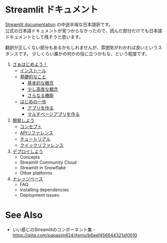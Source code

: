 # Streamlit ドキュメント

[Streamlit documentation](https://docs.streamlit.io/) の中途半端な日本語訳です。    
公式の日本語ドキュメントが見つからなかったので、読んだ部分だけでも日本語ドキュメントとして残そうと思います。

翻訳が正しくない部分もあるかもしれませんが、雰囲気がわかれば良いというスタンスです。
少しくらい誰かの何かの役に立つかもな、という程度です。

1. [さぁはじめよう！](/contents/get-started)
   + [インストール](/contents/get-started/installation.md)
   + [基礎的なこと](/contents/get-started/fundamentals/)
       - [基本的な概念](/contents/get-started/fundamentals/main-concepts.md)
       - [少し高度な概念](/contents/get-started/fundamentals/advanced-concepts.md)
       - [さらなる機能](/contents/get-started/fundamentals/additional-features.md)
   + [はじめの一歩](/contents/get-started/tutorials)
       -  [アプリを作る](/contents/get-started/tutorials/create-an-app.md)
       -  [マルチページアプリを作る](/contents/get-started/tutorials/create-a-multi-page-app.md)
2. [開発しよう](/contents/develop)
   + [コンセプト](/contents/develop/concepts)
   + [APIリファレンス](/contents/develop/api-reference)
   + [チュートリアル](/contents/develop/tutorials)
   + [クイックリファレンス](/contents/develop/quick-reference)
4. [デプロイしよう](/contents/deploy)
   + Concepts
   + Streamlit Community Cloud
   + Streamlit in Snowflake
   + Other platforms
5. [ナレッジベース](/contents/kb)
   + FAQ
   + Installing dependencies
   + Deployment issues

# See Also
+ いい感じのStreamlitのコンポーネント集 - https://qiita.com/papasim824/items/b6aef456644321af0010
